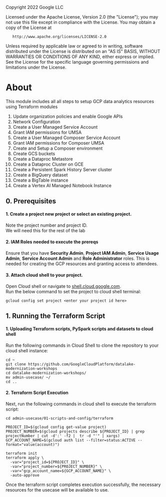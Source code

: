 <!---->
  Copyright 2022 Google LLC
 
  Licensed under the Apache License, Version 2.0 (the "License");
  you may not use this file except in compliance with the License.
  You may obtain a copy of the License at
 
       http://www.apache.org/licenses/LICENSE-2.0
 
  Unless required by applicable law or agreed to in writing, software
  distributed under the License is distributed on an "AS IS" BASIS,
  WITHOUT WARRANTIES OR CONDITIONS OF ANY KIND, either express or implied.
  See the License for the specific language governing permissions and
  limitations under the License.
 <!---->

# About

This module includes all all steps to setup GCP data analytics resources using Terraform modules <br>

1. Update organization policies and enable Google APIs<br>
2. Network Configuration<br>
2. Create a User Managed Service Account<br>
3. Grant IAM permissions for UMSA<br>
4. Create a User Managed Composer Service Account<br>
5. Grant IAM permissions for Composer UMSA<br>
6. Create and Setup a Composer environment<br>
7. Create GCS buckets<br>
8. Create a Dataproc Metastore<br>
9. Create a Dataproc Cluster on GCE<br>
10. Create a Persistent Spark History Server cluster<br>
11. Create a BigQuery dataset<br>
12. Create a BigTable instance<br>
13. Create a Vertex AI Managed Notebook Instance

## 0. Prerequisites

#### 1. Create a project new project or select an existing project.
Note the project number and project ID. <br>
We will need this for the rest of the lab

#### 2. IAM Roles needed to execute the prereqs
Ensure that you have **Security Admin**, **Project IAM Admin**, **Service Usage Admin**, **Service Account Admin** and **Role Administrator** roles. This is needed for creating the GCP resources and granting access to attendees.

#### 3. Attach cloud shell to your project.
Open Cloud shell or navigate to [shell.cloud.google.com](https://shell.cloud.google.com). <br>
Run the below command to set the project to cloud shell terminal:

```
gcloud config set project <enter your project id here>

```

## 1. Running the Terraform Script

#### 1. Uploading Terraform scripts, PySpark scripts and datasets to cloud shell

Run the following commands in Cloud Shell to clone the repository to your cloud shell instance:

```
cd ~
git clone https://github.com/GoogleCloudPlatform/datalake-modernization-workshops
cd datalake-modernization-workshops/
mv admin-usecase/ ~/
cd ..
```

#### 2. Terraform Script Execution

Next, run the following commands in cloud shell to execute the terraform script: <br>

```
cd admin-usecase/01-scripts-and-config/terraform

PROJECT_ID=$(gcloud config get-value project)                                                   
PROJECT_NUMBER=$(gcloud projects describe ${PROJECT_ID} | grep projectNumber | cut -d':' -f2 |  tr -d "'" | xargs)
GCP_ACCOUNT_NAME=$(gcloud auth list --filter=status:ACTIVE --format="value(account)")

terraform init
terraform apply \
  -var="project_id=${PROJECT_ID}" \
  -var="project_number=${PROJECT_NUMBER}" \
  -var="gcp_account_name=${GCP_ACCOUNT_NAME}" \
  -auto-approve
```

Once the terraform script completes execution successfully, the necessary resources for the usecase will be available to use.
